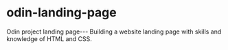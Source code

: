 # odin-landing-page
Odin project landing page---
Building a website landing page with skills and knowledge of HTML and CSS.
